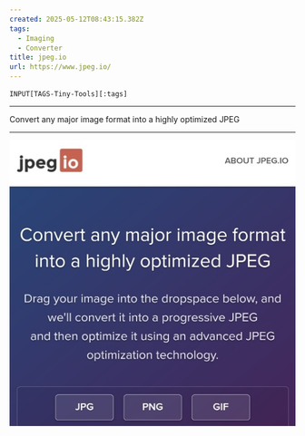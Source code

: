```yaml
---
created: 2025-05-12T08:43:15.382Z
tags: 
  - Imaging
  - Converter
title: jpeg.io
url: https://www.jpeg.io/
---
```

```meta-bind
INPUT[TAGS-Tiny-Tools][:tags]
```

___
Convert any major image format into a highly optimized JPEG
___

![](_attachments/jpeg-io.jpg)
